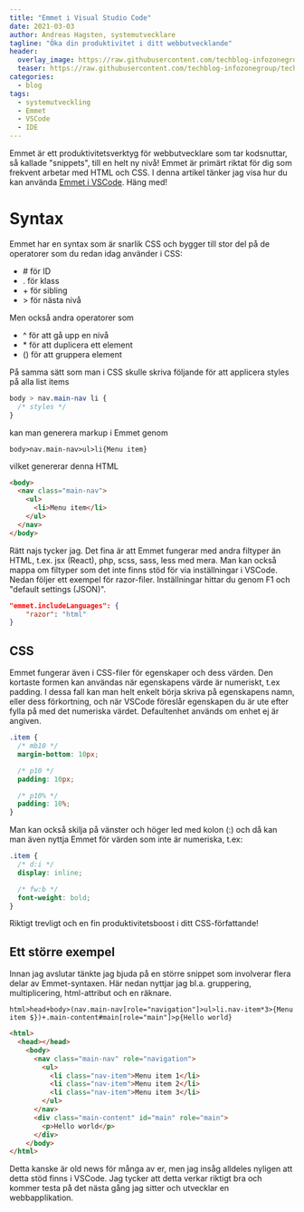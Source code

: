 ```yaml
---
title: "Emmet i Visual Studio Code"
date: 2021-03-03
author: Andreas Hagsten, systemutvecklare
tagline: "Öka din produktivitet i ditt webbutvecklande"
header:
  overlay_image: https://raw.githubusercontent.com/techblog-infozonegroup/techblog-infozonegroup.github.io/master/assets/images/lego-1044891_1920.jpg
  teaser: https://raw.githubusercontent.com/techblog-infozonegroup/techblog-infozonegroup.github.io/master/assets/images/emmet.svg
categories:
  - blog
tags:
  - systemutveckling
  - Emmet
  - VSCode
  - IDE
---
```


Emmet är ett produktivitetsverktyg för webbutvecklare som tar kodsnuttar, så kallade "snippets", till en helt ny nivå! Emmet är primärt riktat för dig som frekvent arbetar med HTML och CSS. I denna artikel tänker jag visa hur du kan använda [Emmet i VSCode](https://code.visualstudio.com/docs/editor/emmet). Häng med!

# Syntax
Emmet har en syntax som är snarlik CSS och bygger till stor del på de operatorer som du redan idag använder i CSS:

- \# för ID
- \. för klass
- \+ för sibling
- \> för nästa nivå

Men också andra operatorer som

- ^ för att gå upp en nivå
- \* för att duplicera ett element
- () för att gruppera element

På samma sätt som man i CSS skulle skriva följande för att applicera styles på alla list items 

``` css
body > nav.main-nav li {
  /* styles */
}
```

kan man generera markup i Emmet genom

```
body>nav.main-nav>ul>li{Menu item}
```

vilket genererar denna HTML

``` html
<body>
  <nav class="main-nav">
    <ul>
      <li>Menu item</li>
    </ul>
  </nav>
</body>
```

Rätt najs tycker jag. Det fina är att Emmet fungerar med andra filtyper än HTML, t.ex. jsx (React), php, scss, sass, less med mera. Man kan också mappa om filtyper som det inte finns stöd för via inställningar i VSCode. Nedan följer ett exempel för razor-filer. Inställningar hittar du genom F1 och "default settings (JSON)".

``` json
"emmet.includeLanguages": {
    "razor": "html"
}
```

## CSS
Emmet fungerar även i CSS-filer för egenskaper och dess värden. Den kortaste formen kan användas när egenskapens värde är numeriskt, t.ex padding. I dessa fall kan man helt enkelt börja skriva på egenskapens namn, eller dess förkortning, och när VSCode föreslår egenskapen du är ute efter fylla på med det numeriska värdet. Defaultenhet används om enhet ej är angiven. 

``` css
.item {
  /* mb10 */
  margin-bottom: 10px;

  /* p10 */
  padding: 10px;

  /* p10% */
  padding: 10%;
}
```

Man kan också skilja på vänster och höger led med kolon (:) och då kan man även nyttja Emmet för värden som inte är numeriska, t.ex:

``` css
.item {
  /* d:i */
  display: inline;

  /* fw:b */
  font-weight: bold;
}
```

Riktigt trevligt och en fin produktivitetsboost i ditt CSS-författande!

## Ett större exempel

Innan jag avslutar tänkte jag bjuda på en större snippet som involverar flera delar av Emmet-syntaxen. Här nedan nyttjar jag bl.a. gruppering, multiplicering, html-attribut och en räknare. 

```
html>head+body>(nav.main-nav[role="navigation"]>ul>li.nav-item*3>{Menu item $})+.main-content#main[role="main"]>p{Hello world}
```

``` html
<html>
  <head></head>
    <body>
      <nav class="main-nav" role="navigation">
        <ul>
          <li class="nav-item">Menu item 1</li>
          <li class="nav-item">Menu item 2</li>
          <li class="nav-item">Menu item 3</li>
        </ul>
      </nav>
      <div class="main-content" id="main" role="main">
        <p>Hello world</p>
      </div>
    </body>
</html>
```

Detta kanske är old news för många av er, men jag insåg alldeles nyligen att detta stöd finns i VSCode. Jag tycker att detta verkar riktigt bra och kommer testa på det nästa gång jag sitter och utvecklar en webbapplikation. 